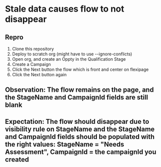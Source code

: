 # Stale data causes flow to not disappear

## Repro
1. Clone this repository
2. Deploy to scratch org (might have to use --ignore-conflicts)
3. Open org, and create an Oppty in the Qualification Stage
4. Create a Campaign
5. Click the Next button the flow which is front and center on flexipage
6. Click the Next button again

## Observation: The flow remains on the page, and the StageName and CampaignId fields are still blank
## Expectation: The flow should disappear due to visibility rule on StageName and the StageName and CampaignId fields should be populated with the right values: StageName = "Needs Assessment", CampaignId = the campaignId you created